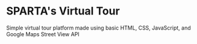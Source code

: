 # SPARTA's Virtual Tour
Simple virtual tour platform made using basic HTML, CSS, JavaScript, and Google Maps Street View API